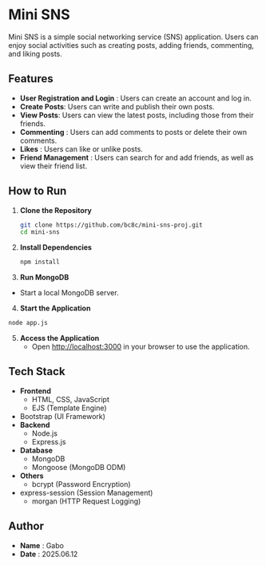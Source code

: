 # Mini SNS
Mini SNS is a simple social networking service (SNS) application. Users can enjoy social activities such as creating posts, adding friends, commenting, and liking posts.
## Features
- **User Registration and Login** : Users can create an account and log in.
- **Create Posts**: Users can write and publish their own posts.
- **View  Posts**: Users can view the latest posts, including those from their friends.
- **Commenting** : Users can add comments to posts or delete their own comments.
- **Likes** : Users can like or unlike posts.
- **Friend Management** : Users can search for and add friends, as well as view their friend list.
## How  to Run
1. **Clone the Repository**
   ```bash
   git clone https://github.com/bc8c/mini-sns-proj.git
   cd mini-sns
   ```
2. **Install Dependencies**
   ```bash
   npm install
   ```
3. **Run MongoDB**
- Start a local MongoDB server.
4. **Start the Application**
 ```bash
node app.js
   ```
5. **Access the Application**
   - Open [http://localhost:3000](http://localhost:3000) in your browser to use the application.
## Tech Stack
- **Frontend**
  - HTML, CSS, JavaScript
  - EJS (Template Engine)
- Bootstrap (UI Framework)
- **Backend**
  - Node.js
  - Express.js
- **Database**
  - MongoDB
  - Mongoose (MongoDB ODM)
- **Others**
  - bcrypt (Password Encryption)
- express-session (Session Management)
  - morgan (HTTP Request Logging)
## Author
- **Name** : Gabo
- **Date** : 2025.06.12